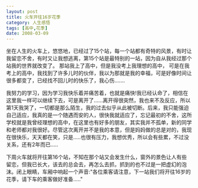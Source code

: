 ```yaml
---
layout: post
title: 火车开往16岁花季
category: 人生感悟
tags: [高中,花季]
date: 2008-03-09
---
```

坐在人生的火车上，悠悠地，已经过了15个站，每一个站都有奇特的风景，有时让我留恋不舍，有时又让我想逃离，第15个站是最特别的一站，因为自从我经过那个站我的世界就改变了。<!-- more -->
那站我上了高中，但是我没考上我理想的高中， 可是在我考上的高中，我找到了许多儿时的伙伴，我以为那就是我的幸福，可是好像时间让很多都变了，已经找不回儿时的快乐了，我心伤.......

我努力的学习，因为学习我快乐着并痛苦着，也就是痛快!我已经认命了，相信在这里我一样可以继续下去，可是离开了......离开得很突然，我也来不及反应，所以第1天我哭了，一切都是那么陌生，我的过去似乎从此被切断。后来，我只能强迫自己适应，我真的是一个随遇而安的人，很快我就适应了，忘记最初的不舍，这所学校就是我曾经理想的高中，在这里也有好多的朋友，其实我并不孤单，新的同学和老师都对我很好。尽管这次离开并不是我的本意，但是妈妈做的总是对的，我现在很快乐，天天都在笑，只是.....也很有压力，我想优秀，所以会有些累，不过没关系，还有2年而已..... ­


下周火车就将开往第16个站，不知在那个站又会发生什么，窗外的景色让人有些留恋，但我已长大，该去的总会去，再怎么去抓，抓到的也不过是一把虚幻的泡沫。闭上眼睛，车厢中响起一个声音:"各位乘客请注意，下一站我们将开往16岁的花季，请下车的乘客做好准备....."­